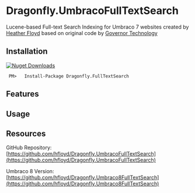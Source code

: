 # Dragonfly.UmbracoFullTextSearch #

Lucene-based Full-text Search Indexing for Umbraco 7 websites created by [Heather Floyd](https://www.HeatherFloyd.com) based on original code by [Governor Technology](https://archive.codeplex.com/?p=fulltextsearch)

## Installation ##
[![Nuget Downloads](https://buildstats.info/nuget/Dragonfly.FullTextSearch)](https://www.nuget.org/packages/Dragonfly.FullTextSearch/)

     PM>   Install-Package Dragonfly.FullTextSearch


## Features ##

## Usage ##

## Resources ##

GitHub Repository: [https://github.com/hfloyd/Dragonfly.UmbracoFullTextSearch](https://github.com/hfloyd/Dragonfly.UmbracoFullTextSearch)

Umbraco 8 Version: [https://github.com/hfloyd/Dragonfly.Umbraco8FullTextSearch](https://github.com/hfloyd/Dragonfly.Umbraco8FullTextSearch)
